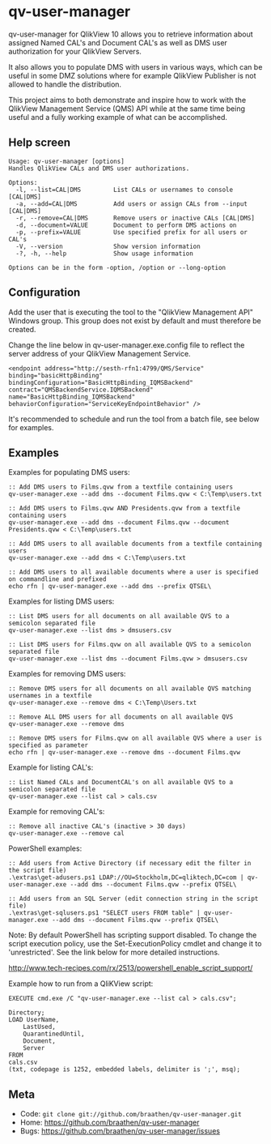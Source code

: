qv-user-manager
===============

qv-user-manager for QlikView 10 allows you to retrieve information about assigned Named CAL's and Document CAL's as well as DMS user authorization for your QlikView Servers.

It also allows you to populate DMS with users in various ways, which can be useful in some DMZ solutions where for example QlikView Publisher is not allowed to handle the distribution.

This project aims to both demonstrate and inspire how to work with the QlikView Management Service (QMS) API while at the same time being useful and a fully working example of what can be accomplished.

Help screen
-----------

	Usage: qv-user-manager [options]
	Handles QlikView CALs and DMS user authorizations.

	Options:
	  -l, --list=CAL|DMS         List CALs or usernames to console [CAL|DMS]
	  -a, --add=CAL|DMS          Add users or assign CALs from --input [CAL|DMS]
	  -r, --remove=CAL|DMS       Remove users or inactive CALs [CAL|DMS]
	  -d, --document=VALUE       Document to perform DMS actions on
	  -p, --prefix=VALUE         Use specified prefix for all users or CAL's
	  -V, --version              Show version information
	  -?, -h, --help             Show usage information

	Options can be in the form -option, /option or --long-option

Configuration
-------------

Add the user that is executing the tool to the "QlikView Management API" Windows group. This group does not exist by default and must therefore be created.

Change the line below in qv-user-manager.exe.config file to reflect the server address of your QlikView Management Service.

 	<endpoint address="http://sesth-rfn1:4799/QMS/Service" binding="basicHttpBinding"
 	bindingConfiguration="BasicHttpBinding_IQMSBackend" contract="QMSBackendService.IQMSBackend"
 	name="BasicHttpBinding_IQMSBackend" behaviorConfiguration="ServiceKeyEndpointBehavior" />

It's recommended to schedule and run the tool from a batch file, see below for examples. 

Examples
--------

Examples for populating DMS users:

	:: Add DMS users to Films.qvw from a textfile containing users
	qv-user-manager.exe --add dms --document Films.qvw < C:\Temp\users.txt

	:: Add DMS users to Films.qvw AND Presidents.qvw from a textfile containing users
	qv-user-manager.exe --add dms --document Films.qvw --document Presidents.qvw < C:\Temp\users.txt

	:: Add DMS users to all available documents from a textfile containing users
	qv-user-manager.exe --add dms < C:\Temp\users.txt

	:: Add DMS users to all available documents where a user is specified on commandline and prefixed
	echo rfn | qv-user-manager.exe --add dms --prefix QTSEL\

Examples for listing DMS users:

	:: List DMS users for all documents on all available QVS to a semicolon separated file
	qv-user-manager.exe --list dms > dmsusers.csv

	:: List DMS users for Films.qvw on all available QVS to a semicolon separated file
	qv-user-manager.exe --list dms --document Films.qvw > dmsusers.csv

Examples for removing DMS users:

	:: Remove DMS users for all documents on all available QVS matching usernames in a textfile
	qv-user-manager.exe --remove dms < C:\Temp\Users.txt

	:: Remove ALL DMS users for all documents on all available QVS
	qv-user-manager.exe --remove dms

	:: Remove DMS users for Films.qvw on all available QVS where a user is specified as parameter
	echo rfn | qv-user-manager.exe --remove dms --document Films.qvw

Example for listing CAL's:

	:: List Named CALs and DocumentCAL's on all available QVS to a semicolon separated file
	qv-user-manager.exe --list cal > cals.csv

Example for removing CAL's:

	:: Remove all inactive CAL's (inactive > 30 days)
	qv-user-manager.exe --remove cal

PowerShell examples:

	:: Add users from Active Directory (if necessary edit the filter in the script file)
	.\extras\get-adusers.ps1 LDAP://OU=Stockholm,DC=qliktech,DC=com | qv-user-manager.exe --add dms --document Films.qvw --prefix QTSEL\

	:: Add users from an SQL Server (edit connection string in the script file)
	.\extras\get-sqlusers.ps1 "SELECT users FROM table" | qv-user-manager.exe --add dms --document Films.qvw --prefix QTSEL\

Note: By default PowerShell has scripting support disabled. To change the script execution policy, use the Set-ExecutionPolicy cmdlet and change it to 'unrestricted'. See the link below for more detailed instructions.

<http://www.tech-recipes.com/rx/2513/powershell_enable_script_support/>

Example how to run from a QliKView script:

	EXECUTE cmd.exe /C "qv-user-manager.exe --list cal > cals.csv"; 

	Directory;
	LOAD UserName, 
     	LastUsed, 
     	QuarantinedUntil,
     	Document,
     	Server
	FROM
	cals.csv
	(txt, codepage is 1252, embedded labels, delimiter is ';', msq);

Meta
----

* Code: `git clone git://github.com/braathen/qv-user-manager.git`
* Home: <https://github.com/braathen/qv-user-manager>
* Bugs: <https://github.com/braathen/qv-user-manager/issues>
